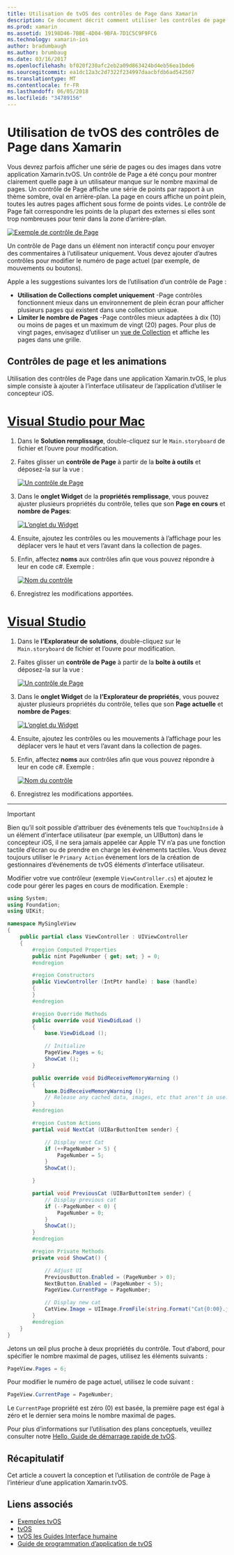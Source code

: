 ```yaml
---
title: Utilisation de tvOS des contrôles de Page dans Xamarin
description: Ce document décrit comment utiliser les contrôles de page tvOS dans une application générée avec Xamarin. Il fournit une description détaillée des contrôles de page, explique comment les définir dans les plans conceptuels et examine comment répondre aux événements de changement de page.
ms.prod: xamarin
ms.assetid: 19198D46-7BBE-4D04-9BFA-7D1C5C9F9FC6
ms.technology: xamarin-ios
author: bradumbaugh
ms.author: brumbaug
ms.date: 03/16/2017
ms.openlocfilehash: bf020f230afc2eb2a09d863424bd4eb56ea1bde6
ms.sourcegitcommit: ea1dc12a3c2d7322f234997daacbfdb6ad542507
ms.translationtype: MT
ms.contentlocale: fr-FR
ms.lasthandoff: 06/05/2018
ms.locfileid: "34789156"
---
```

# <a name="working-with-tvos-page-controls-in-xamarin"></a>Utilisation de tvOS des contrôles de Page dans Xamarin

Vous devrez parfois afficher une série de pages ou des images dans votre application Xamarin.tvOS. Un contrôle de Page a été conçu pour montrer clairement quelle page à un utilisateur manque sur le nombre maximal de pages. Un contrôle de Page affiche une série de points par rapport à un thème sombre, oval en arrière-plan. La page en cours affiche un point plein, toutes les autres pages affichent sous forme de points vides. Le contrôle de Page fait correspondre les points de la plupart des externes si elles sont trop nombreuses pour tenir dans la zone d’arrière-plan.

[![](page-controls-images/page01.png "Exemple de contrôle de Page")](page-controls-images/page01.png#lightbox)

Un contrôle de Page dans un élément non interactif conçu pour envoyer des commentaires à l’utilisateur uniquement. Vous devez ajouter d’autres contrôles pour modifier le numéro de page actuel (par exemple, de mouvements ou boutons).

Apple a les suggestions suivantes lors de l’utilisation d’un contrôle de Page :

- **Utilisation de Collections complet uniquement** -Page contrôles fonctionnent mieux dans un environnement de plein écran pour afficher plusieurs pages qui existent dans une collection unique.
- **Limiter le nombre de Pages** -Page contrôles mieux adaptées à dix (10) ou moins de pages et un maximum de vingt (20) pages. Pour plus de vingt pages, envisagez d’utiliser un [vue de Collection](~/ios/tvos/user-interface/collection-views.md) et affiche les pages dans une grille.

<a name="Page-Controls-and-Storyboards" />

## <a name="page-controls-and-storyboards"></a>Contrôles de page et les animations

Utilisation des contrôles de Page dans une application Xamarin.tvOS, le plus simple consiste à ajouter à l’interface utilisateur de l’application d’utiliser le concepteur iOS.

# <a name="visual-studio-for-mactabvsmac"></a>[Visual Studio pour Mac](#tab/vsmac)

    
1. Dans le **Solution remplissage**, double-cliquez sur le `Main.storyboard` de fichier et l’ouvre pour modification.
1. Faites glisser un **contrôle de Page** à partir de la **boîte à outils** et déposez-la sur la vue : 

    [![](page-controls-images/page02.png "Un contrôle de Page")](page-controls-images/page02.png#lightbox)
1. Dans le **onglet Widget** de la **propriétés remplissage**, vous pouvez ajuster plusieurs propriétés du contrôle, telles que son **Page en cours** et **nombre de Pages**: 

    [![](page-controls-images/page03.png "L’onglet du Widget")](page-controls-images/page03.png#lightbox)
1. Ensuite, ajoutez les contrôles ou les mouvements à l’affichage pour les déplacer vers le haut et vers l’avant dans la collection de pages.
1. Enfin, affectez **noms** aux contrôles afin que vous pouvez répondre à leur en code c#. Exemple : 

    [![](page-controls-images/page04.png "Nom du contrôle")](page-controls-images/page04.png#lightbox)
1. Enregistrez les modifications apportées.
    

# <a name="visual-studiotabvswin"></a>[Visual Studio](#tab/vswin)

    
1. Dans le **l’Explorateur de solutions**, double-cliquez sur le `Main.storyboard` de fichier et l’ouvre pour modification.
1. Faites glisser un **contrôle de Page** à partir de la **boîte à outils** et déposez-la sur la vue : 

    [![](page-controls-images/page02-vs.png "Un contrôle de Page")](page-controls-images/page02-vs.png#lightbox)
1. Dans le **onglet Widget** de la **l’Explorateur de propriétés**, vous pouvez ajuster plusieurs propriétés du contrôle, telles que son **Page actuelle** et **nombre de Pages**: 

    [![](page-controls-images/page03-vs.png "L’onglet du Widget")](page-controls-images/page03-vs.png#lightbox)
1. Ensuite, ajoutez les contrôles ou les mouvements à l’affichage pour les déplacer vers le haut et vers l’avant dans la collection de pages.
1. Enfin, affectez **noms** aux contrôles afin que vous pouvez répondre à leur en code c#. Exemple : 

    [![](page-controls-images/page04-vs.png "Nom du contrôle")](page-controls-images/page04-vs.png#lightbox)
1. Enregistrez les modifications apportées.
    

-----

> [!IMPORTANT]
> Bien qu’il soit possible d’attribuer des événements tels que `TouchUpInside` à un élément d’interface utilisateur (par exemple, un UIButton) dans le concepteur iOS, il ne sera jamais appelée car Apple TV n’a pas une fonction tactile d’écran ou de prendre en charge les événements tactiles. Vous devez toujours utiliser le `Primary Action` événement lors de la création de gestionnaires d’événements de tvOS éléments d’interface utilisateur.

Modifier votre vue contrôleur (exemple `ViewController.cs`) et ajoutez le code pour gérer les pages en cours de modification. Exemple :

```csharp
using System;
using Foundation;
using UIKit;

namespace MySingleView
{
    public partial class ViewController : UIViewController
    {
        #region Computed Properties
        public nint PageNumber { get; set; } = 0;
        #endregion

        #region Constructors
        public ViewController (IntPtr handle) : base (handle)
        {
        }
        #endregion

        #region Override Methods
        public override void ViewDidLoad ()
        {
            base.ViewDidLoad ();

            // Initialize
            PageView.Pages = 6;
            ShowCat ();
        }

        public override void DidReceiveMemoryWarning ()
        {
            base.DidReceiveMemoryWarning ();
            // Release any cached data, images, etc that aren't in use.
        }
        #endregion

        #region Custom Actions
        partial void NextCat (UIBarButtonItem sender) {

            // Display next Cat
            if (++PageNumber > 5) {
                PageNumber = 5;
            }
            ShowCat();

        }

        partial void PreviousCat (UIBarButtonItem sender) {
            // Display previous cat
            if (--PageNumber < 0) {
                PageNumber = 0;
            }
            ShowCat();
        }
        #endregion

        #region Private Methods
        private void ShowCat() {

            // Adjust UI
            PreviousButton.Enabled = (PageNumber > 0);
            NextButton.Enabled = (PageNumber < 5);
            PageView.CurrentPage = PageNumber;

            // Display new cat
            CatView.Image = UIImage.FromFile(string.Format("Cat{0:00}.jpg",PageNumber+1));
        }
        #endregion
    }
}
```

Jetons un œil plus proche à deux propriétés du contrôle. Tout d’abord, pour spécifier le nombre maximal de pages, utilisez les éléments suivants :

```csharp
PageView.Pages = 6;
```

Pour modifier le numéro de page actuel, utilisez le code suivant :

```csharp
PageView.CurrentPage = PageNumber;
```

Le `CurrentPage` propriété est zéro (0) est basée, la première page est égal à zéro et le dernier sera moins le nombre maximal de pages.

Pour plus d’informations sur l’utilisation des plans conceptuels, veuillez consulter notre [Hello, Guide de démarrage rapide de tvOS](~/ios/tvos/get-started/hello-tvos.md). 

<a name="Summary" />

## <a name="summary"></a>Récapitulatif

Cet article a couvert la conception et l’utilisation de contrôle de Page à l’intérieur d’une application Xamarin.tvOS.



## <a name="related-links"></a>Liens associés

- [Exemples tvOS](https://developer.xamarin.com/samples/tvos/all/)
- [tvOS](https://developer.apple.com/tvos/)
- [tvOS les Guides Interface humaine](https://developer.apple.com/tvos/human-interface-guidelines/)
- [Guide de programmation d’application de tvOS](https://developer.apple.com/library/prerelease/tvos/documentation/General/Conceptual/AppleTV_PG/)
